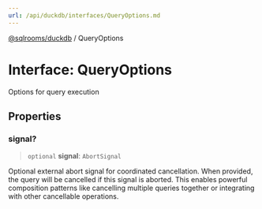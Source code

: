 ```yaml
---
url: /api/duckdb/interfaces/QueryOptions.md
---
```

[@sqlrooms/duckdb](../index.md) / QueryOptions

# Interface: QueryOptions

Options for query execution

## Properties

### signal?

> `optional` **signal**: `AbortSignal`

Optional external abort signal for coordinated cancellation.
When provided, the query will be cancelled if this signal is aborted.
This enables powerful composition patterns like cancelling multiple
queries together or integrating with other cancellable operations.
